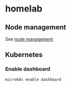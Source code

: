 # homelab

## Node management

See [node management](./node-management/README.md)

## Kubernetes

### Enable dashboard

```bash
microk8s enable dashboard
```

